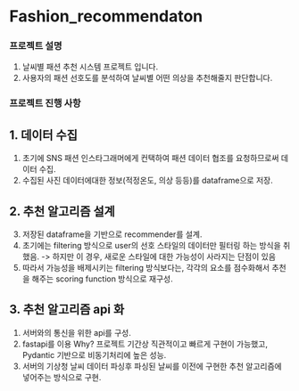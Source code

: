 # Fashion_recommendaton

### 프로젝트 설명
1. 날씨별 패션 추천 시스템 프로젝트 입니다.
2. 사용자의 패션 선호도를 분석하여 날씨별 어떤 의상을 추천해줄지 판단합니다.


### 프로젝트 진행 사항
## 1. 데이터 수집
1. 초기에 SNS 패션 인스타그래머에게 컨택하여 패션 데이터 협조를 요청하므로써 데이터 수집.
2. 수집된 사진 데이터에대한 정보(적정온도, 의상 등등)를 dataframe으로 저장.
## 2. 추천 알고리즘 설계
3. 저장된 dataframe을 기반으로 recommender를 설계.
4. 초기에는 filtering 방식으로 user의 선호 스타일의 데이터만 필터링 하는 방식을 취했음. -> 하지만 이 경우, 새로운 스타일에 대한 가능성이 사라지는 단점이 있음
5. 따라서 가능성을 배제시키는 filtering 방식보다는, 각각의 요소를 점수화해서 추천을 해주는 scoring function 방식으로 재구성.
   
## 3. 추천 알고리즘 api 화
1. 서버와의 통신을 위한 api를 구성.
2. fastapi를 이용 Why? 프로젝트 기간상 직관적이고 빠르게 구현이 가능했고, Pydantic 기반으로 비동기처리에 높은 성능.
3. 서버의 기상청 날씨 데이터 파싱후 파싱된 날씨를 이전에 구현한 추천 알고리즘에 넣어주는 방식으로 구현.
